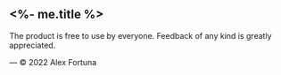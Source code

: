 
## <%- me.title %>

The product is free to use by everyone. Feedback of any kind is greatly appreciated.

— © 2022 Alex Fortuna

